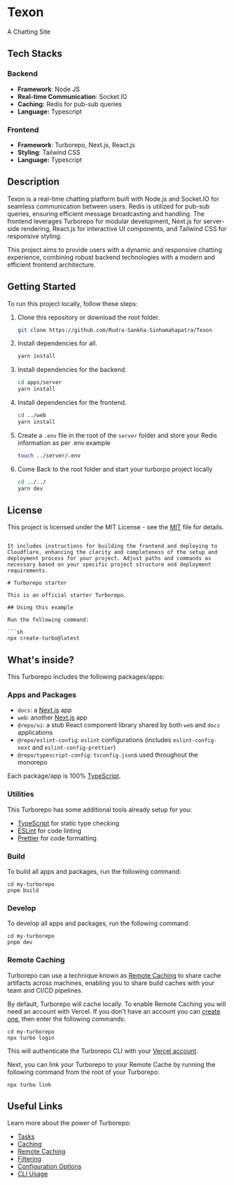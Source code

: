 # Texon
A Chatting Site

## Tech Stacks

### Backend
- **Framework**: Node JS
- **Real-time Communication**: Socket.IO
- **Caching:** Redis for pub-sub queries
- **Language:** Typescript

### Frontend
- **Framework**: Turborepo, Next.js, React.js
- **Styling**: Tailwind CSS
- **Language:** Typescript

## Description

Texon is a real-time chatting platform built with Node.js and Socket.IO for seamless communication between users. Redis is utilized for pub-sub queries, ensuring efficient message broadcasting and handling. The frontend leverages Turborepo for modular development, Next.js for server-side rendering, React.js for interactive UI components, and Tailwind CSS for responsive styling.

This project aims to provide users with a dynamic and responsive chatting experience, combining robust backend technologies with a modern and efficient frontend architecture.


## Getting Started

To run this project locally, follow these steps:

1. Clone this repository or download the root folder.
   ```bash
   git clone https://github.com/Rudra-Sankha-Sinhamahapatra/Texon
   ```

2. Install dependencies for all.
   ```bash
   yarn install
   ```

3. Install dependencies for the backend.
   ```bash
   cd apps/server
   yarn install
   ```

4. Install dependencies for the frontend.
   ```bash
   cd ../web
   yarn install
   ```

5. Create a `.env` file in the root of the `server` folder and store your Redis information as per .env.example
   ```bash
   touch ../server/.env
   ```

6. Come Back to the root folder and start your turborpo project locally
   ```bash
   cd ../../
   yarn dev
   ```

## License

This project is licensed under the MIT License - see the [MIT](LICENSE) file for details.
```

It includes instructions for building the frontend and deploying to Cloudflare, enhancing the clarity and completeness of the setup and deployment process for your project. Adjust paths and commands as necessary based on your specific project structure and deployment requirements.

# Turborepo starter

This is an official starter Turborepo.

## Using this example

Run the following command:

```sh
npx create-turbo@latest
```

## What's inside?

This Turborepo includes the following packages/apps:

### Apps and Packages

- `docs`: a [Next.js](https://nextjs.org/) app
- `web`: another [Next.js](https://nextjs.org/) app
- `@repo/ui`: a stub React component library shared by both `web` and `docs` applications
- `@repo/eslint-config`: `eslint` configurations (includes `eslint-config-next` and `eslint-config-prettier`)
- `@repo/typescript-config`: `tsconfig.json`s used throughout the monorepo

Each package/app is 100% [TypeScript](https://www.typescriptlang.org/).

### Utilities

This Turborepo has some additional tools already setup for you:

- [TypeScript](https://www.typescriptlang.org/) for static type checking
- [ESLint](https://eslint.org/) for code linting
- [Prettier](https://prettier.io) for code formatting

### Build

To build all apps and packages, run the following command:

```
cd my-turborepo
pnpm build
```

### Develop

To develop all apps and packages, run the following command:

```
cd my-turborepo
pnpm dev
```

### Remote Caching

Turborepo can use a technique known as [Remote Caching](https://turbo.build/repo/docs/core-concepts/remote-caching) to share cache artifacts across machines, enabling you to share build caches with your team and CI/CD pipelines.

By default, Turborepo will cache locally. To enable Remote Caching you will need an account with Vercel. If you don't have an account you can [create one](https://vercel.com/signup), then enter the following commands:

```
cd my-turborepo
npx turbo login
```

This will authenticate the Turborepo CLI with your [Vercel account](https://vercel.com/docs/concepts/personal-accounts/overview).

Next, you can link your Turborepo to your Remote Cache by running the following command from the root of your Turborepo:

```
npx turbo link
```

## Useful Links

Learn more about the power of Turborepo:

- [Tasks](https://turbo.build/repo/docs/core-concepts/monorepos/running-tasks)
- [Caching](https://turbo.build/repo/docs/core-concepts/caching)
- [Remote Caching](https://turbo.build/repo/docs/core-concepts/remote-caching)
- [Filtering](https://turbo.build/repo/docs/core-concepts/monorepos/filtering)
- [Configuration Options](https://turbo.build/repo/docs/reference/configuration)
- [CLI Usage](https://turbo.build/repo/docs/reference/command-line-reference)
